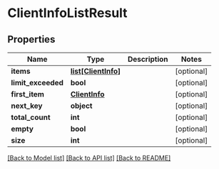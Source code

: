 # ClientInfoListResult

## Properties
Name | Type | Description | Notes
------------ | ------------- | ------------- | -------------
**items** | [**list[ClientInfo]**](ClientInfo.md) |  | [optional] 
**limit_exceeded** | **bool** |  | [optional] 
**first_item** | [**ClientInfo**](ClientInfo.md) |  | [optional] 
**next_key** | **object** |  | [optional] 
**total_count** | **int** |  | [optional] 
**empty** | **bool** |  | [optional] 
**size** | **int** |  | [optional] 

[[Back to Model list]](../README.md#documentation-for-models) [[Back to API list]](../README.md#documentation-for-api-endpoints) [[Back to README]](../README.md)


